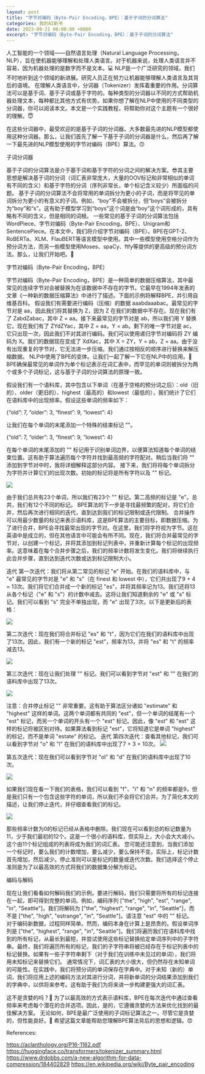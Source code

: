 ```yaml
---
layout: post
title: "字节对编码（Byte-Pair Encoding，BPE）：基于子词的分词算法"
categories: 我的AI新书
date: 2023-09-21 00:00:00 +0800
excerpt: "字节对编码（Byte-Pair Encoding，BPE）：基于子词的分词算法"
---
```


人工智能的一个领域——自然语言处理（Natural Language Processing，NLP），旨在使机器能够理解和处理人类语言。对于机器来说，处理人类语言并不容易，因为机器处理的是数字而不是文本。💻 NLP是一个广泛研究的领域，我们不时地听到这个领域的新进展。研究人员正在努力让机器能够理解人类语言及其背后的语境。
在理解人类语言中，分词器（Tokenizer）发挥着重要的作用。分词算法可以是基于词、基于子词或基于字符的。每种类型的分词器以不同的方式帮助机器处理文本，每种都比其他方式有优势。如果你想了解在NLP中使用的不同类型的分词器，你可以阅读本文。本文是一个实践教程，将帮助你对这个主题有一个很好的理解。😇




在这些分词器中，最受欢迎的是基于子词的分词器。大多数最先进的NLP模型都使用这种分词器。那么，让我们首先了解一下基于子词的分词器是什么，然后再了解一下最先进的NLP模型使用的字节对编码（BPE）算法。🙃





子词分词器

基于子词的分词算法是介于基于词和基于字符的分词之间的解决方案。😎其主要思想是解决基于词的分词（词汇表非常庞大，大量的OOV标记和非常相似的单词有不同的含义）和基于字符的分词（序列非常长，单个标记含义较少）所面临的问题。
基于子词的分词算法不会将常用的单词拆分为更小的子词，而是将罕见的单词拆分为更小的有意义的子词。例如，“boy”不会被拆分，但“boys”会被拆分为“boy”和“s”。这有助于模型学习到“boys”这个词是由“boy”这个词形成的，具有略有不同的含义，但是相同的词根。
一些常见的基于子词的分词算法包括WordPiece、字节对编码（Byte-Pair Encoding，BPE）、Unigram和SentencePiece。在本文中，我们将介绍字节对编码（BPE）。BPE在GPT-2、RoBERTa、XLM、FlauBERT等语言模型中使用。其中一些模型使用空格分词作为预分词方法，而另一些模型使用Moses、spaCy、ftfy等提供的更高级的预分词方法。那么，让我们开始吧。🏃


字节对编码（Byte-Pair Encoding，BPE）

字节对编码（Byte-Pair Encoding，BPE）是一种简单的数据压缩算法，其中最常见的连续字节对会被替换为在该数据中不存在的字节。它最早在1994年发表的文章《一种新的数据压缩算法》中进行了描述。下面的示例将解释BPE，并引用自维基百科。
假设我们有需要进行编码（压缩）的数据 aaabdaaabac。最常见的字节对是 aa，因此我们将其替换为 Z，因为 Z 在我们的数据中不存在。现在我们有了 ZabdZabac，其中 Z = aa。接下来最常见的字节对是 ab，所以我们用 Y 替换它。现在我们有了 ZYdZYac，其中 Z = aa，Y = ab。剩下的唯一字节对是 ac，它只出现一次，因此我们不对其进行编码。我们可以使用递归字节对编码将 ZY 编码为 X。我们的数据现在变成了 XdXac，其中 X = ZY，Y = ab，Z = aa。由于没有出现重复的字节对，它无法进一步压缩。我们通过按相反的顺序进行替换来解压缩数据。
NLP中使用了BPE的变体。让我们一起了解一下它在NLP中的应用。🤗
BPE确保最常见的单词作为单个标记表示在词汇表中，而罕见的单词则被拆分为两个或多个子词标记，这与基于子词的分词算法的原理一致。


假设我们有一个语料库，其中包含以下单词（在基于空格的预分词之后）：old（旧的）、older（更旧的）、highest（最高的）和lowest（最低的），我们统计了它们在语料库中的出现频率。假设这些单词的频率如下：

{“old”: 7, “older”: 3, “finest”: 9, “lowest”: 4}

让我们在每个单词的末尾添加一个特殊的结束标记 "</w>"。

{“old</w>”: 7, “older</w>”: 3, “finest</w>”: 9, “lowest</w>”: 4}



在每个单词的末尾添加的 "</w>" 标记用于识别单词边界，以便算法知道每个单词的结束位置。这有助于算法遍历每个字符并找到最高频的字符配对。稍后当我们将 "</w>" 添加到字节对中时，我将详细解释这部分内容。
接下来，我们将将每个单词拆分为字符并计算它们的出现次数。初始的标记将是所有字符以及 "</w>" 标记。

<img src="/assets/images/new book/NLP/BPE/1.webp?raw=true" >


由于我们总共有23个单词，所以我们有23个 "</w>" 标记。第二高频的标记是 "e"。总共，我们有12个不同的标记。
BPE算法的下一步是寻找最频繁的配对，将它们合并，然后再次进行相同的迭代，直到达到我们的标记限制或迭代限制。
合并操作可以用最少数量的标记来表示语料库，这是BPE算法的主要目标，即数据压缩。为了进行合并，BPE会寻找最常出现的字节对。在这里，我们将字符视为字节。这在英语中是成立的，但在其他语言中可能会有所不同。现在，我们将合并最常见的字节对，以创建一个标记，并将其添加到标记列表中，并重新计算每个标记的出现频率。这意味着在每个合并步骤之后，我们的频率计数将发生变化。我们将继续执行此合并步骤，直到达到迭代次数或达到标记限制大小。


迭代
第一次迭代：我们将从第二常见的标记 "e" 开始。在我们的语料库中，与 "e" 最常见的字节对是 "e" 和 "s"（在 finest 和 lowest 中），它们共出现了9 + 4 = 13次。我们将它们合并成一个新的标记 "es"，并将其频率记为13。我们还将13从各个标记（"e" 和 "s"）的计数中减去。这将让我们知道剩余的 "e" 或 "s" 标记。我们可以看到 "s" 完全不单独出现，而 "e" 出现了3次。以下是更新后的表格：

<img src="/assets/images/new book/NLP/BPE/2.webp?raw=true" >

第二次迭代：现在我们将合并标记 "es" 和 "t"，因为它们在我们的语料库中出现了13次。因此，我们有一个新的标记 "est"，频率为13，并将 "es" 和 "t" 的频率减去13。

<img src="/assets/images/new book/NLP/BPE/3.webp?raw=true" >

第三次迭代：现在让我们处理 "</w>" 标记。我们可以看到字节对 "est" 和 "</w>" 在我们的语料库中出现了13次。

<img src="/assets/images/new book/NLP/BPE/4.webp?raw=true" >

注意：合并停止标记 "</w>" 非常重要。这有助于算法区分诸如 "estimate" 和 "highest" 这样的单词。这两个单词都有共同的 "est"，但一个单词的结尾有一个 "est" 标记，而另一个单词的开头有一个 "est" 标记。因此，像 "est" 和 "est</w>" 这样的标记将被区别对待。如果算法看到标记 "est</w>"，它将知道它是单词 "highest" 的标记，而不是单词 "estate" 的标记。
迭代
第四次迭代：查看其他标记，我们可以看到字节对 "o" 和 "l" 在我们的语料库中出现了7 + 3 = 10次。
<img src="/assets/images/new book/NLP/BPE/5.webp?raw=true" >

第五次迭代：现在我们可以看到字节对 "ol" 和 "d" 在我们的语料库中出现了10次。

<img src="/assets/images/new book/NLP/BPE/6.webp?raw=true" >

如果我们现在看一下我们的表格，我们可以看到 "f"、"i" 和 "n" 的频率都是9，但是我们只有一个包含这些字符的单词，所以我们不会将它们合并。为了简化本文的描述，让我们停止迭代，并仔细查看我们的标记。

<img src="/assets/images/new book/NLP/BPE/7.webp?raw=true" >

那些频率计数为0的标记已经从表格中删除。我们现在可以看到总的标记数量为11，少于我们最初的12个。这是一个很小的语料库，但实际上，大小会大大减小。这个由11个标记组成的列表将成为我们的词汇表。
您可能还注意到，当我们添加一个标记时，要么我们的计数增加，要么减少，要么保持不变。实际上，标记计数首先增加，然后减少。停止准则可以是标记的数量或迭代次数。我们选择这个停止准则是为了以最高效的方式将我们的数据集分解为标记。


编码与解码

现在让我们看看如何解码我们的示例。要进行解码，我们只需要将所有的标记连接在一起，即可得到完整的单词。例如，编码序列 ["the</w>", "high", "est</w>", "range</w>", "in</w>", "Seattle</w>"]，我们将解码为 ["the", "highest", "range", "in", "Seattle"]，而不是 ["the", "high", "estrange", "in", "Seattle"]。请注意 "est" 中的 "</w>" 标记。
对于编码新数据，过程同样简单。然而，编码本身在计算上是昂贵的。假设单词序列是 ["the</w>", "highest</w>", "range</w>", "in</w>", "Seattle</w>"]。我们将遍历我们在语料库中找到的所有标记，从最长到最短，并尝试使用这些标记替换给定单词序列中的子字符串。最终，我们将遍历所有的标记，我们的子字符串将被已经存在于标记列表中的标记替换。如果有一些子字符串剩下（对于我们在训练中未见过的单词），我们将用未知标记来替换它们。
通常情况下，词汇表的大小很大，但仍然存在未知单词的可能性。在实践中，我们将预分词的单词保存在字典中。对于未知（新的）单词，我们将应用上述的编码方法对其进行分词，并将新单词的分词结果添加到我们的字典中，以供将来参考。这有助于我们为将来进一步构建更强大的词汇表。


这不是贪婪的吗？🤔
为了以最高效的方式表示语料库，BPE在每次迭代中通过查看频率来考虑每个潜在的合并选项。因此，是的，它遵循贪婪的方法来优化找到的最佳解决方案。
无论如何，BPE是最广泛使用的子词标记算法之一，尽管它是贪婪的，但性能良好。💃
希望这篇文章能帮助您理解BPE算法背后的思想和逻辑。😍


References:

https://aclanthology.org/P16-1162.pdf
https://huggingface.co/transformers/tokenizer_summary.html
https://www.drdobbs.com/a-new-algorithm-for-data-compression/184402829
https://en.wikipedia.org/wiki/Byte_pair_encoding
